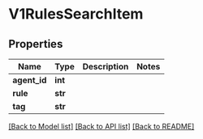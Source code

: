 # V1RulesSearchItem

## Properties
Name | Type | Description | Notes
------------ | ------------- | ------------- | -------------
**agent_id** | **int** |  | 
**rule** | **str** |  | 
**tag** | **str** |  | 

[[Back to Model list]](../README.md#documentation-for-models) [[Back to API list]](../README.md#documentation-for-api-endpoints) [[Back to README]](../README.md)

